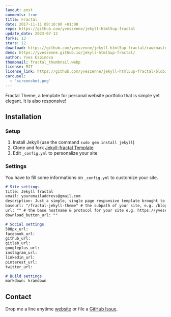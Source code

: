 ```yaml
---
layout: post
comments: true
title: Fractal
date: 2017-11-11 09:10:00 +01:00
repo: https://github.com/yveszenne/jekyll-html5up-fractal
update_date: 2023-07-12
forks: 13
stars: 12
download: https://github.com/yveszenne/jekyll-html5up-fractal/raw/master/archive/jekyll-html5up-fractal.zip
demo: https://yveszenne.github.io/jekyll-html5up-fractal/
author: Yves Espinosa
thumbnail: fractal_thumbnail.webp
license: MIT
license_link: https://github.com/yveszenne/jekyll-html5up-fractal/blob/master/LICENSE.txt
carousel:
  - 'screenshot.png'
---
```


Fractal Theme, a template for personal website portfolio that is simple yet elegant. It is also responsive!

## Installation

### Setup

1. Install Jekyll (use the command `sudo gem install jekyll`)
2. Clone and fork [Jekyll-fractal Template](https://github.com/yveszenne/jekyll-html5up-fractal)
3. Edit `_config.yml` to personalize your site

### Settings

You have to fill some informations on `_config.yml` to customize your site.

```md
# Site settings
title: Jekyll fractal
email: youremailaddress@gmail.com
description: Just a simple, single page responsive template brought to you by HTML5 UP.
baseurl: "/fractal-jekyll-theme" # the subpath of your site, e.g. /blog
url: "" # the base hostname & protocol for your site e.g. https://yvesespinosa.com
download_button_url: ""

# Social settings
500px_url:
facebook_url:
github_url:
gitlab_url: 
googleplus_url: 
instagram_url:
linkedin_url: 
pinterest_url:
twitter_url:  

# Build settings
markdown: kramdown
```

## Contact

Drop me a line anytime [website](https://yveszenne.github.io/jekyll-html5up-fractal/) or file a [GitHub Issue](https://github.com/yveszenne/jekyll-html5up-fractal/issues/new).
